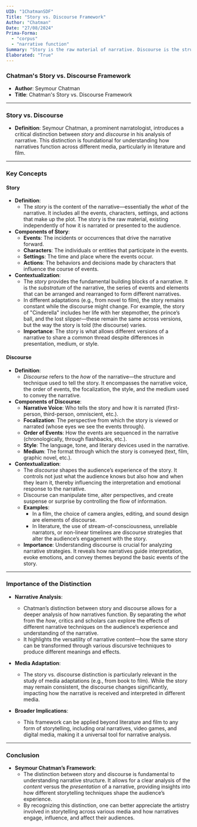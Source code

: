 ```yaml
---
UID: "1ChatmanSDF"
Title: "Story vs. Discourse Framework"
Author: "Chatman"
Date: "27/08/2024"
Prima-Forma:
  - "corpus"
  - "narrative function"
Summary: "Story is the raw material of narrative. Discourse is the structure and technique of how a story is told."
Elaborated: "True"
---
```


### **Chatman's Story vs. Discourse Framework**

- **Author**: Seymour Chatman
- **Title**: Chatman's Story vs. Discourse Framework

---

### **Story vs. Discourse**

- **Definition**: Seymour Chatman, a prominent narratologist, introduces a critical distinction between *story* and *discourse* in his analysis of narrative. This distinction is foundational for understanding how narratives function across different media, particularly in literature and film.

---

### **Key Concepts**

#### **Story**

- **Definition**: 
  - The *story* is the content of the narrative—essentially the *what* of the narrative. It includes all the events, characters, settings, and actions that make up the plot. The story is the raw material, existing independently of how it is narrated or presented to the audience.
- **Components of Story**:
  - **Events**: The incidents or occurrences that drive the narrative forward.
  - **Characters**: The individuals or entities that participate in the events.
  - **Settings**: The time and place where the events occur.
  - **Actions**: The behaviors and decisions made by characters that influence the course of events.
- **Contextualization**:
  - The *story* provides the fundamental building blocks of a narrative. It is the *substratum* of the narrative, the series of events and elements that can be arranged and rearranged to form different narratives. 
  - In different adaptations (e.g., from novel to film), the story remains constant while the discourse might change. For example, the story of "Cinderella" includes her life with her stepmother, the prince’s ball, and the lost slipper—these remain the same across versions, but the way the story is told (the discourse) varies.
  - **Importance**: The story is what allows different versions of a narrative to share a common thread despite differences in presentation, medium, or style.

#### **Discourse**

- **Definition**:
  - *Discourse* refers to the *how* of the narrative—the structure and technique used to tell the story. It encompasses the narrative voice, the order of events, the focalization, the style, and the medium used to convey the narrative.
- **Components of Discourse**:
  - **Narrative Voice**: Who tells the story and how it is narrated (first-person, third-person, omniscient, etc.).
  - **Focalization**: The perspective from which the story is viewed or narrated (whose eyes we see the events through).
  - **Order of Events**: How the events are sequenced in the narrative (chronologically, through flashbacks, etc.).
  - **Style**: The language, tone, and literary devices used in the narrative.
  - **Medium**: The format through which the story is conveyed (text, film, graphic novel, etc.).
- **Contextualization**:
  - The *discourse* shapes the audience’s experience of the story. It controls not just what the audience knows but also how and when they learn it, thereby influencing the interpretation and emotional response to the narrative.
  - Discourse can manipulate time, alter perspectives, and create suspense or surprise by controlling the flow of information.
  - **Examples**:
    - In a film, the choice of camera angles, editing, and sound design are elements of discourse.
    - In literature, the use of stream-of-consciousness, unreliable narrators, or non-linear timelines are discourse strategies that alter the audience’s engagement with the story.
  - **Importance**: Understanding discourse is crucial for analyzing narrative strategies. It reveals how narratives guide interpretation, evoke emotions, and convey themes beyond the basic events of the story.

---

### **Importance of the Distinction**

- **Narrative Analysis**:
  - Chatman’s distinction between story and discourse allows for a deeper analysis of how narratives function. By separating the *what* from the *how*, critics and scholars can explore the effects of different narrative techniques on the audience’s experience and understanding of the narrative.
  - It highlights the versatility of narrative content—how the same story can be transformed through various discursive techniques to produce different meanings and effects.
  
- **Media Adaptation**:
  - The story vs. discourse distinction is particularly relevant in the study of media adaptations (e.g., from book to film). While the story may remain consistent, the discourse changes significantly, impacting how the narrative is received and interpreted in different media.
  
- **Broader Implications**:
  - This framework can be applied beyond literature and film to any form of storytelling, including oral narratives, video games, and digital media, making it a universal tool for narrative analysis.

---

### **Conclusion**

- **Seymour Chatman’s Framework**:
  - The distinction between story and discourse is fundamental to understanding narrative structure. It allows for a clear analysis of the *content* versus the *presentation* of a narrative, providing insights into how different storytelling techniques shape the audience’s experience.
  - By recognizing this distinction, one can better appreciate the artistry involved in storytelling across various media and how narratives engage, influence, and affect their audiences.

